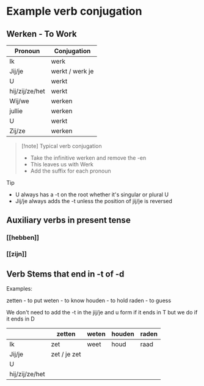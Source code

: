 # Example verb conjugation

## Werken - To Work

| Pronoun        | Conjugation     |
| -------------- | --------------- |
| Ik             | werk            |
| Jij/je         | werkt / werk je |
| U              | werkt           |
| hij/zij/ze/het | werkt           |
| Wij/we         | werken          |
| jullie         | werken          |
| U              | werkt           |
| Zij/ze         | werken          |
> [!note] Typical verb conjugation
> - Take the infinitive werken and remove the -en
> - This leaves us with Werk
> - Add the suffix for each pronoun

>[!tip]
> - U always has a -t on the root whether it's singular or plural U
> - Jij/je always adds the -t unless the position of jij/je is reversed

## Auxiliary verbs in present tense

### [[hebben]]

### [[zijn]]

## Verb Stems that end in -t of -d

Examples:

zetten - to put
weten - to know
houden - to hold
raden - to guess

We don't need to add the -t in the jij/je and u form if it ends in T but we do if it ends in D

|                | zetten       | weten | houden | raden |
| -------------- | ------------ | ----- | ------ | ----- |
| Ik             | zet          | weet  | houd   | raad  |
| Jij/je         | zet / je zet |       |        |       |
| U              |              |       |        |       |
| hij/zij/ze/het |              |       |        |       |









